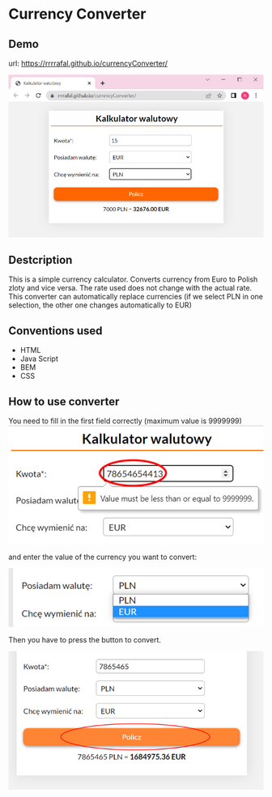 # Currency Converter
## Demo 
 url:    https://rrrrafal.github.io/currencyConverter/


 ![currencyConverter webside view](https://raw.githubusercontent.com/rrrrafal/currencyConverter/main/images/currencyConverter.jpg)
 
 ## Destcription
 
This is a simple currency calculator. Converts currency from Euro to Polish zloty and vice versa. The rate used does not change with the actual rate.
This converter can automatically replace currencies (if we select PLN in one selection, the other one changes automatically to EUR)

## Conventions used
  - HTML
  - Java Script
  - BEM
  - CSS
## How to use converter

You need to fill in the first field correctly (maximum value is 9999999) 
![required value image](https://raw.githubusercontent.com/rrrrafal/currencyConverter/main/images/required%20value.jpg)

and enter the value of the currency you want to convert:

![image how change currency](https://raw.githubusercontent.com/rrrrafal/currencyConverter/main/images/currencyValue.jpg)


 Then you have to press the button to convert.
 
 ![image how to press button](https://raw.githubusercontent.com/rrrrafal/currencyConverter/main/images/push%20the%20button.jpg)
